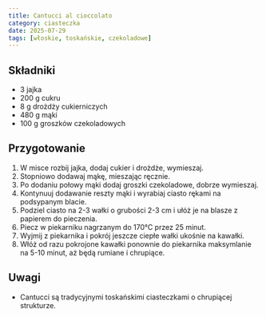 ```yaml
---
title: Cantucci al cioccolato
category: ciasteczka
date: 2025-07-29
tags: [włoskie, toskańskie, czekoladowe]
---
```


## Składniki

- 3 jajka  
- 200 g cukru  
- 8 g drożdży cukierniczych  
- 480 g mąki  
- 100 g groszków czekoladowych  

## Przygotowanie

1. W misce rozbij jajka, dodaj cukier i drożdże, wymieszaj.  
2. Stopniowo dodawaj mąkę, mieszając ręcznie.  
3. Po dodaniu połowy mąki dodaj groszki czekoladowe, dobrze wymieszaj.  
4. Kontynuuj dodawanie reszty mąki i wyrabiaj ciasto rękami na podsypanym blacie.  
5. Podziel ciasto na 2-3 wałki o grubości 2-3 cm i ułóż je na blasze z papierem do pieczenia.  
6. Piecz w piekarniku nagrzanym do 170°C przez 25 minut.  
7. Wyjmij z piekarnika i pokrój jeszcze ciepłe wałki ukośnie na kawałki.  
8. Włóż od razu pokrojone kawałki ponownie do piekarnika maksymlanie na 5-10 minut, aż będą rumiane i chrupiące.  

## Uwagi

- Cantucci są tradycyjnymi toskańskimi ciasteczkami o chrupiącej strukturze.  
